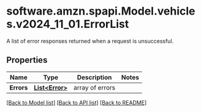 # software.amzn.spapi.Model.vehicles.v2024_11_01.ErrorList
A list of error responses returned when a request is unsuccessful.

## Properties

Name | Type | Description | Notes
------------ | ------------- | ------------- | -------------
**Errors** | [**List&lt;Error&gt;**](Error.md) | array of errors | 

[[Back to Model list]](../README.md#documentation-for-models) [[Back to API list]](../README.md#documentation-for-api-endpoints) [[Back to README]](../README.md)

